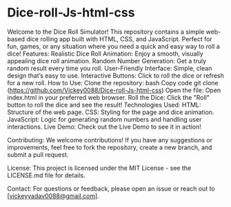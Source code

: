 # Dice-roll-Js-html-css
Welcome to the Dice Roll Simulator! This repository contains a simple web-based dice rolling app built with HTML, CSS, and JavaScript. Perfect for fun, games, or any situation where you need a quick and easy way to roll a dice!
Features:
Realistic Dice Roll Animation: Enjoy a smooth, visually appealing dice roll animation.
Random Number Generation: Get a truly random result every time you roll.
User-Friendly Interface: Simple, clean design that’s easy to use.
Interactive Buttons: Click to roll the dice or refresh for a new roll.
How to Use:
Clone the repository:
bash
Copy code
git clone (https://github.com/Vickey0088/Dice-roll-Js-html-css)
Open the file:
Open index.html in your preferred web browser.
Roll the Dice:
Click the "Roll" button to roll the dice and see the result!
Technologies Used:
HTML: Structure of the web page.
CSS: Styling for the page and dice animation.
JavaScript: Logic for generating random numbers and handling user interactions.
Live Demo:
Check out the Live Demo to see it in action!

Contributing:
We welcome contributions! If you have any suggestions or improvements, feel free to fork the repository, create a new branch, and submit a pull request.

License:
This project is licensed under the MIT License - see the LICENSE.md file for details.

Contact:
For questions or feedback, please open an issue or reach out to [vickeyyadav0088@gmail.com].
